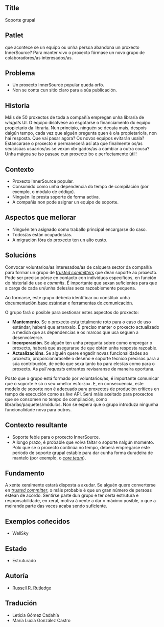 ## Title

Soporte grupal

## Patlet

que acontece se un equipo ou unha persoa abandona un proxecto InnerSource? Para manter vivo o proxecto fórmase un novo grupo de colaboradores/as interesados/as.

## Problema

* Un proxecto InnerSource popular queda orfo.
* Non se conta cun sitio claro para a súa publicación.

## Historia

Máis de 50 proxectos de toda a compañía empregan unha libraría de *widgets* UI. O equipo disólvese ao esgotarse o financiamento do equipo propietario da libraría. Nun principio, ninguén se decata mais, despois dalgún tempo, cada vez que alguén pregunta quen é o/a propietario/a, non hai resposta. Que vai pasar agora? Os novos equipos evitarán usala? Estancarase o proxecto e permanecerá así ata que finalmente os/as seus/súas usuarios/as se vexan obrigados/as a cambiar a outra cousa? Unha mágoa se iso pasase cun proxecto bo e perfectamente útil!

## Contexto

* Proxecto InnerSource popular.
* Consumido como unha dependencia do tempo de compilación (por exemplo, o módulo de código).
* Ninguén lle presta soporte de forma activa.
* A compañía non pode asignar un equipo de soporte.

## Aspectos que mellorar

* Ninguén ten asignado como traballo principal encargarse do caso.
* Todos/as están ocupados/as.
* A migración fóra do proxecto ten un alto custo.

## Solucións

Convocar voluntarios/as interesados/as de calquera sector da compañía para formar un grupo de [*trusted committers*](./trusted-committer.md) que dean soporte ao proxecto. Pode ser preciso pórse en contacto con individuos específicos, en función do historial de uso e *commits*. É importante que sexan suficientes para que a carga de cada un/unha deles/as sexa razoablemente pequena.

Ao formarse, este grupo debería identificar ou constituír unha [documentación base estándar](./base-documentation.md) e [ferramentas de comunicación](./communication-tooling.md).

O grupo fará o posible para xestionar estes aspectos do proxecto:

* **Mantemento**. Se o proxecto está totalmente roto para o caso de uso estándar, haberá que arranxalo. É preciso manter o proxecto actualizado a medida que as dependencias e os marcos que usa seguen a desenvolverse.
* **Incorporación**. Se alguén ten unha pregunta sobre como empregar o proxecto, haberá que asegurarse de que obtén unha resposta razoable.
* **Actualizacións**. Se alguén quere engadir novas funcionalidades ao proxecto, proporcionaráselle o deseño e soporte técnico precisos para a súa contribución, de xeito que sexa tanto bo para eles/as como para o proxecto. As *pull requests* entrantes revisaranse de maneira oportuna.

Posto que o grupo está formado por voluntarios/as, é importante comunicar que o soporte é só o seu «mellor esforzo». E, en consecuencia, este modelo de soporte non é adecuado para proxectos de produción críticos en tempo de execución como as *live* API. Será máis axeitado para proxectos que se consomen no tempo de compilación, como librarías/paquetes/módulos. Non se espera que o grupo introduza ningunha funcionalidade nova para outros.

## Contexto resultante

* Soporte feble para o proxecto InnerSource.
* A longo prazo, é probable que volva faltar o soporte nalgún momento. Polo que se o proxecto continúa no tempo, deberá empregarse este período de soporte grupal estable para dar cunha forma duradeira de mantelo (por exemplo, o [*core team*](./core-team.md)).

## Fundamento

A xente xeralmente estará disposta a axudar. Se alguén quere converterse en [*trusted committer*](./trusted-committer.md), o máis probable é que un gran número de persoas estean de acordo. Sentirse parte dun grupo e ter certa estrutura e responsabilidade, en xeral, motiva á xente a dar o máximo posible, o que a meirande parte das veces acaba sendo suficiente.

## Exemplos coñecidos

* WellSky

## Estado

* Estruturado

## Autoría

* [Russell R. Rutledge](https://github.com/rrrutledge)

## Tradución

- Leticia Gómez Cadahía
- María Lucía González Castro
